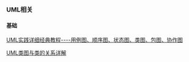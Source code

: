 
### UML相关
#### 基础
[UML实践详细经典教程----用例图、顺序图、状态图、类图、包图、协作图](http://www.uml.org.cn/oobject/201609092.asp?artid=18390)

[UML类图与类的关系详解](http://www.uml.org.cn/oobject/201104212.asp)
